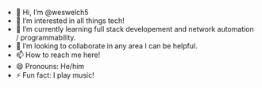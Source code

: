 - 👋 Hi, I’m @weswelch5
- 👀 I’m interested in all things tech!
- 🌱 I’m currently learning full stack developement and network automation / programmability.
- 💞️ I’m looking to collaborate in any area I can be helpful.
- 📫 How to reach me here!
- 😄 Pronouns: He/him
- ⚡ Fun fact: I play music!

<!---
weswelch5/weswelch5 is a ✨ special ✨ repository because its `README.md` (this file) appears on your GitHub profile.
You can click the Preview link to take a look at your changes.
--->
